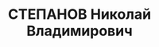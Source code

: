 ---
title: СТЕПАНОВ Николай Владимирович
description: 'Род. в 1891, Ульяновская обл., Ульяновский р-н, Кирятово, русский, обр.:
  высшее. Проживал: Карагандинская обл. Балхаш. Главный инженер

  Арестован УГБ УНКВД Каз.ССР по Алма-Атитнской обл. 16.06.1937. Обв. по ст. 58-8,
  58-6, 58-9 УК РСФСР. Приговор: выездная сессия ВК ВС СССР, 25.02.1938 – ВМН.

  Реабилитирован Верховным судом СССР 18.04.1957 за отсутствием состава преступления'
---